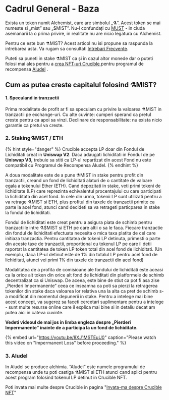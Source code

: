 # Cadrul General - Baza

Exista un token numit Alchemist, care are simbolul „⚗️”. Acest token se mai numeste si „mist” sau „$MIST”. Nu-l confundați cu [MUST](https://www.coingecko.com/en/coins/must) - in ciuda asemanarii la o prima privire, in realitate nu are nicio legatura cu Alchemist. 

Pentru ce este bun ⚗️MIST? Acest articol nu isi propune sa raspunda la intrebarea asta. Va rugam sa consultati [Intrebari Frecvente](faq.md).

Puteti sa puneti in stake ⚗️MIST ca și în cazul altor monede dar o puteti folosi mai ales pentru a [crea NFT-uri Crucible ](crucible/teach-me-about-crucibles.md)pentru programul de recompensa  [Aludel](the-basic-outline.md#3-aludel) .

## Cum as putea creste capitalul folosind ⚗️MIST?

#### 1. Speculand in tranzactii <a id="1-Speculand-in-tranzactii"></a>

Prima modalitate de profit ar fi sa speculam cu privire la valoarea ⚗️MIST in tranzactii pe exchange-uri. Cu alte cuvinte: cumperi sperand ca pretul creste pentru ca apoi sa vinzi. Declinare de responsabilitate: nu exista nicio garantie ca pretul va creste.

### 2. Staking⚗️MIST / ETH

{% hint style="danger" %}
Crucible accepta LP doar din Fondul de Lichiditati creat in **Uniswap V2**. Daca adaugati lichiditati in Fondul de pe **Uniswap V3,** trebuie sa stiti ca LP-ul repartizat din acest Fond nu este compatibil cu Programul de Recompensa Aludel.
{% endhint %}

A doua modalitate este de a pune ⚗️MIST in stake pentru profit din tranzactii, creand un fond de lichiditati alaturi de o cantitate de valoare egala a tokenului Ether \(ETH\). Cand depozitati in stake, veti primi tokeni de lichiditate \(LP\) care reprezinta echivalentul procentajului cu care participati la lichiditata din acel fond. In cele din urma, tokenii LP sunt utilizati pentru a va retrage ⚗️MIST si ETH, plus profitul din taxele de tranzactii primite ca parte la acel fond, atunci cand decideti sa va retrageti particparea in stake la fondul de lichiditati.

Fondul de lichiditati este creat pentru a asigura piata de schimb pentru tranzactiile intre ⚗️$MIST si ETH pe care altii o sa le faca. Fiecare tranzactie din fondul de lichiditati efectuata necesita o mica taxa platita de cel care initiaza tranzactia. Pentru cantitatea de tokeni LP detinuta, primesti o parte din aceste taxe de tranzactii, proportional cu tokenul LP pe care il detii raportat la cantitatea de token LP token total din acel fond de lichiditati. \(Un exemplu, daca LP-ul detinut este de 1% din totalul LP pentru acel fond de lichiditati, atunci vei primi 1% din taxele de tranzactii din acel fond\)

Modalitatea de a profita de comisioane ale fondului de lichiditati este aceasi ca la orice alt token din orice alt fond de lichiditati din platformele de schimb decentralizat ca si Uniswap. De aceea, este bine de stiut ca pot fi asa zise „Pierderi Impermanente” ceea ce inseamna ca poti sa pierzi la retragerea tokenilor din stake daca valoarea lor relativa una la alta ca pret de schimb s-a modificat din momentul depunerii in stake. Pentru a intelege mai bine acest concept, va sugerez sa faceti cercetari suplimentare pentru a intelege - sunt multe resurse online care il explica mai bine si in detaliu decat am putea aici in cateva cuvinte.

**Vedeti videoul de mai jos in limba engleza despre „Pierderi Impermanente” inainte de a participa la un fond de lichiditate.**

{% embed url="https://youtu.be/8XJ1MSTEuU0" caption="Please watch this video on \"Impermanent Loss\" before proceeding." %}

### 3. Aludel

In Aludel se produce alchimia. “Aludel” este numele programului de recompensa unde tu poti castiga ⚗️MIST si ETH atunci cand aplici pentru acest program folosind tokenul LP detinut in Crucible NFT.

Poti invata mai multe despre Crucible in pagina "[Invata-ma despre Crucible NFT](crucible/teach-me-about-crucibles.md)"

